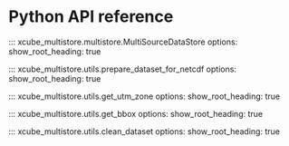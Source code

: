 
# Python API reference


::: xcube_multistore.multistore.MultiSourceDataStore
    options:
        show_root_heading: true


::: xcube_multistore.utils.prepare_dataset_for_netcdf
    options:
        show_root_heading: true

::: xcube_multistore.utils.get_utm_zone
    options:
        show_root_heading: true


::: xcube_multistore.utils.get_bbox
    options:
        show_root_heading: true

::: xcube_multistore.utils.clean_dataset
    options:
        show_root_heading: true
